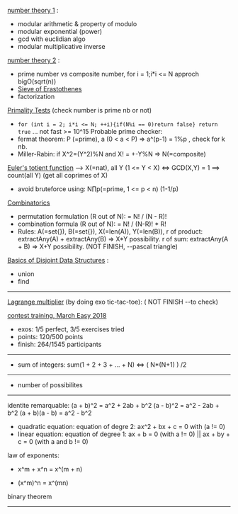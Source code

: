 [number theory 1](https://www.hackerearth.com/fr/practice/math/number-theory/basic-number-theory-1/tutorial/) :
- modular arithmetic & property of modulo
- modular exponential (power)
- gcd with euclidian algo
- modular multiplicative inverse

[number theory 2](https://www.hackerearth.com/fr/practice/math/number-theory/basic-number-theory-2/tutorial/) :
- prime number vs composite number, for i = 1;i*i <= N approch bigO(sqrt(n))
- [Sieve of Erastothenes](https://en.wikipedia.org/wiki/Sieve_of_Eratosthenes)
- factorization

[Primality Tests](https://www.hackerearth.com/fr/practice/math/number-theory/primality-tests/tutorial/) (check number is prime nb or not)
- `for (int i = 2; i*i <= N; ++i){if(N%i == 0)return false} return true` ... not fast >= 10^15
Probable prime checker:
- fermat theorem: P (=prime), a (0 < a < P) => a^(p-1) = 1%p , check for k nb.
- Miller-Rabin: if X^2=(Y^2)%N and X! = +-Y%N => N(=composite)

[Euler's totient function](https://www.hackerearth.com/fr/practice/math/number-theory/totient-function/tutorial/)
--> X(=nat), all Y (1 <= Y < X) <=> GCD(X,Y) = 1 ==> count(all Y) (get all coprimes of X)
- avoid bruteforce using: N∏p(=prime, 1 <= p < n) (1-1/p)

[Combinatorics](https://www.hackerearth.com/fr/practice/math/combinatorics/basics-of-combinatorics/tutorial/)
- permutation formulation (R out of N): = N! / (N - R)!
- combination formula (R out of N): = N! / (N-R)! * R!
- Rules: A(=set{}), B(=set{}), X(=len(A)), Y(=len(B)), r of product: extractAny(A) + extractAny(B) => X*Y possibility. r of sum: extractAny(A + B) => X+Y possibility.
(NOT FINISH, --pascal triangle)

[Basics of Disjoint Data Structures](https://www.hackerearth.com/fr/practice/data-structures/disjoint-data-strutures/basics-of-disjoint-data-structures/tutorial/) :
- union
- find

-------------

[Lagrange multiplier](https://en.wikipedia.org/wiki/Lagrange_multiplier)  (by doing exo tic-tac-toe):
( NOT FINISH --to check)

[contest training, March Easy 2018](https://www.hackerearth.com/en-us/challenge/competitive/march-easy-18/)
- exos: 1/5 perfect, 3/5 exercises tried
- points: 120/500 points
- finish: 264/1545 participants


------------
- sum of integers: sum(1 + 2 + 3 + ... + N) <=> ( N*(N+1) ) /2

----
- number of possibilites

-----------
identite remarquable:
(a + b)^2 = a^2 + 2ab + b^2
(a - b)^2 = a^2 - 2ab + b^2
(a + b)(a - b) = a^2 - b^2

- quadratic equation: equation of degre 2:  ax^2 + bx + c = 0 with (a != 0)
- linear equation: equation of degree 1: ax + b = 0 (with a != 0) || ax + by + c = 0 (with a and b != 0)

law of exponents:

- x^m + x^n = x^(m + n)

- (x^m)^n = x^(mn)

binary theorem


---------

